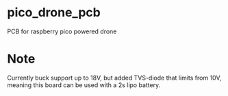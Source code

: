 # pico_drone_pcb
PCB for raspberry pico powered drone

# Note
Currently buck support up to 18V, but added TVS-diode that limits from 10V, meaning this board can be used with a 2s lipo battery.
